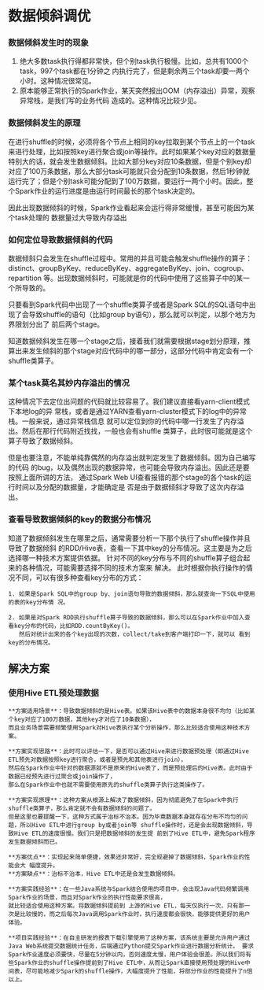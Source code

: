 # 数据倾斜调优

### 数据倾斜发生时的现象
1. 绝大多数task执行得都非常快，但个别task执行极慢。比如，总共有1000个task，997个task都在1分钟之 内执行完了，但是剩余两三个task却要一两个小时。这种情况很常见。 
2. 原本能够正常执行的Spark作业，某天突然报出OOM（内存溢出）异常，观察异常栈，是我们写的业务代码 造成的。这种情况比较少见。

### 数据倾斜发生的原理
在进行shuffle的时候，必须将各个节点上相同的key拉取到某个节点上的一个task来进行处理，比如按照key进行聚合或join等操作。此时如果某个key对应的数据量特别大的话，就会发生数据倾斜。比如大部分key对应10条数据，但是个别key却对应了100万条数据，那么大部分task可能就只会分配到10条数据，然后1秒钟就运行完了；但是个别task可能分配到了100万数据，要运行一两个小时。因此，整个Spark作业的运行进度是由运行时间最长的那个task决定的。

因此出现数据倾斜的时候，Spark作业看起来会运行得非常缓慢，甚至可能因为某个task处理的 数据量过大导致内存溢出

### 如何定位导致数据倾斜的代码
数据倾斜只会发生在shuffle过程中。常用的并且可能会触发shuffle操作的算子：distinct、groupByKey、reduceByKey、aggregateByKey、join、cogroup、repartition 等。出现数据倾斜时，可能就是你的代码中使用了这些算子中的某一个所导致的。

只要看到Spark代码中出现了一个shuffle类算子或者是Spark SQL的SQL语句中出现了会导致shuffle的语句（比如group by语句），那么就可以判定，以那个地方为界限划分出了 前后两个stage。

知道数据倾斜发生在哪一个stage之后，接着我们就需要根据stage划分原理，推算出来发生倾斜的那个stage对应代码中的哪一部分，这部分代码中肯定会有一个shuffle类算子。

### 某个task莫名其妙内存溢出的情况
这种情况下去定位出问题的代码就比较容易了。我们建议直接看yarn-client模式下本地log的异 常栈，或者是通过YARN查看yarn-cluster模式下的log中的异常栈。一般来说，通过异常栈信息 就可以定位到你的代码中哪一行发生了内存溢出。然后在那行代码附近找找，一般也会有shuffle 类算子，此时很可能就是这个算子导致了数据倾斜。

但是也要注意，不能单纯靠偶然的内存溢出就判定发生了数据倾斜。因为自己编写的代码 的bug，以及偶然出现的数据异常，也可能会导致内存溢出。因此还是要按照上面所讲的方法， 通过Spark Web UI查看报错的那个stage的各个task的运行时间以及分配的数据量，才能确定是 否是由于数据倾斜才导致了这次内存溢出。

### 查看导致数据倾斜的key的数据分布情况
知道了数据倾斜发生在哪里之后，通常需要分析一下那个执行了shuffle操作并且导致了数据倾斜 的RDD/Hive表，查看一下其中key的分布情况。这主要是为之后选择哪一种技术方案提供依据。 针对不同的key分布与不同的shuffle算子组合起来的各种情况，可能需要选择不同的技术方案来 解决。 此时根据你执行操作的情况不同，可以有很多种查看key分布的方式：

```
1. 如果是Spark SQL中的group by、join语句导致的数据倾斜，那么就查询一下SQL中使用的表的key分布情 况。 

2. 如果是对Spark RDD执行shuffle算子导致的数据倾斜，那么可以在Spark作业中加入查看key分布的代码，比如RDD.countByKey()。
   然后对统计出来的各个key出现的次数，collect/take到客户端打印一下，就可以 看到key的分布情况。
```

## 解决方案

### 使用Hive ETL预处理数据
```
**方案适用场景**：导致数据倾斜的是Hive表。如果该Hive表中的数据本身很不均匀（比如某个key对应了100万数据，其他key才对应了10条数据），
而且业务场景需要频繁使用Spark对Hive表执行某个分析操作，那么比较适合使用这种技术方案。 

**方案实现思路**：此时可以评估一下，是否可以通过Hive来进行数据预处理（即通过Hive ETL预先对数据按照key进行聚合，或者是预先和其他表进行join），
然后在Spark作业中针对的数据源就不是原来的Hive表了，而是预处理后的Hive表。此时由于数据已经预先进行过聚合或join操作了，
那么在Spark作业中也就不需要使用原先的shuffle类算子执行这类操作了。

**方案实现原理**：这种方案从根源上解决了数据倾斜，因为彻底避免了在Spark中执行shuffle类算子，那么肯定就不会有数据倾斜的问题了。
但是这里也要提醒一下，这种方式属于治标不治本。因为毕竟数据本身就存在分布不均匀的问题，所以Hive ETL中进行group by或者join等 shuffle操作时，还是会出现数据倾斜，导致Hive ETL的速度很慢。我们只是把数据倾斜的发生提 前到了Hive ETL中，避免Spark程序发生数据倾斜而已。

**方案优点**：实现起来简单便捷，效果还非常好，完全规避掉了数据倾斜，Spark作业的性能会大 幅度提升。
**方案缺点**：治标不治本，Hive ETL中还是会发生数据倾斜。

**方案实践经验**：在一些Java系统与Spark结合使用的项目中，会出现Java代码频繁调用Spark作业的场景，而且对Spark作业的执行性能要求很高，
就比较适合使用这种方案。将数据倾斜提前到 上游的Hive ETL，每天仅执行一次，只有那一次是比较慢的，而之后每次Java调用Spark作业时，执行速度都会很快，能够提供更好的用户体验。

**项目实践经验**：在自主研发的报表下载引擎使用了这种方案，该系统主要是允许用户通过Java Web系统提交数据统计任务，后端通过Python提交Spark作业进行数据分析统计。 要求Spark作业速度必须要快，尽量在5分钟以内，否则速度太慢，用户体验会很差。所以我们将有些Spark作业的shuffle操作提前到了Hive ETL中，从而让Spark直接使用预处理的Hive中间表，尽可能地减少Spark的shuffle操作，大幅度提升了性能，将部分作业的性能提升了n倍以上。
```

